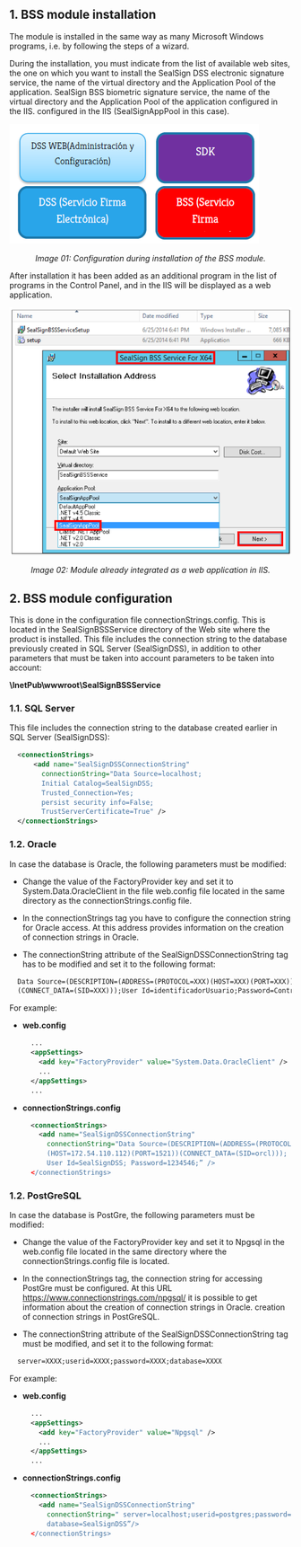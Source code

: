 ## 1. BSS module installation

The module is installed in the same way as many Microsoft Windows programs, i.e. by following the steps of a wizard.

During the installation, you must indicate from the list of available web sites, the one on which you want to install the SealSign DSS electronic signature service, the name of the virtual directory and the Application Pool of the application.
SealSign BSS biometric signature service, the name of the virtual directory and the Application Pool of the application configured in the IIS.
configured in the IIS (SealSignAppPool in this case).

![bss setup](./images/image-01.png)

<center><i>Image 01: Configuration during installation of the BSS module.</i></center>

After installation it has been added as an additional program in the list of programs in the Control Panel, and in the
IIS will be displayed as a web application.

![bss iis](./images/image-02.png)

<center><i>Image 02: Module already integrated as a web application in IIS.</i></center>

## 2. BSS module configuration

This is done in the configuration file connectionStrings.config. This is located in the SealSignBSSService directory of the Web site where the product is installed. This file includes the connection string to the database previously created in SQL Server (SealSignDSS), in addition to other parameters that must be taken into account parameters to be taken into account:

**\InetPub\wwwroot\SealSignBSSService**

### 1.1. SQL Server

This file includes the connection string to the database created earlier in SQL Server (SealSignDSS):

```xml
  <connectionStrings>
      <add name="SealSignDSSConnectionString"
        connectionString="Data Source=localhost;
        Initial Catalog=SealSignDSS;
        Trusted_Connection=Yes;
        persist security info=False;
        TrustServerCertificate=True" />
  </connectionStrings>
```

### 1.2. Oracle

In case the database is Oracle, the following parameters must be modified:

- Change the value of the FactoryProvider key and set it to System.Data.OracleClient in the file web.config file located in the same directory as the connectionStrings.config file.

- In the connectionStrings tag you have to configure the connection string for Oracle access. At this address provides information on the creation of connection strings in Oracle.

- The connectionString attribute of the SealSignDSSConnectionString tag has to be modified and set it to the following format:

```xml
  Data Source=(DESCRIPTION=(ADDRESS=(PROTOCOL=XXX)(HOST=XXX)(PORT=XXX))
  (CONNECT_DATA=(SID=XXX)));User Id=identificadorUsuario;Password=Contraseña;
```

For example:

- **web.config**

  ```xml
    ...
    <appSettings>
      <add key="FactoryProvider" value="System.Data.OracleClient" />
      ...
    </appSettings>
    ...
  ```

- **connectionStrings.config**

  ```xml
    <connectionStrings>
      <add name="SealSignDSSConnectionString"
        connectionString="Data Source=(DESCRIPTION=(ADDRESS=(PROTOCOL=TCP)
        (HOST=172.54.110.112)(PORT=1521))(CONNECT_DATA=(SID=orcl)));
        User Id=SealSignDSS; Password=1234546;” />
    </connectionStrings>
  ```

### 1.2. PostGreSQL

In case the database is PostGre, the following parameters must be modified:

- Change the value of the FactoryProvider key and set it to Npgsql in the web.config file located in the same directory where the connectionStrings.config file is located.

- In the connectionStrings tag, the connection string for accessing PostGre must be configured. At this URL https://www.connectionstrings.com/npgsql/ it is possible to get information about the creation of connection strings in Oracle. creation of connection strings in PostGreSQL.

- The connectionString attribute of the SealSignDSSConnectionString tag must be modified, and set it to the following format:

```xml
  server=XXXX;userid=XXXX;password=XXXX;database=XXXX
```
For example:

- **web.config**

  ```xml
    ...
    <appSettings>
      <add key="FactoryProvider" value="Npgsql" />
      ...
    </appSettings>
    ...
  ```

- **connectionStrings.config**

  ```xml
    <connectionStrings>
      <add name="SealSignDSSConnectionString"
        connectionString=" server=localhost;userid=postgres;password=POSTGRES;
        database=SealSignDSS”/>
    </connectionStrings>
  ```